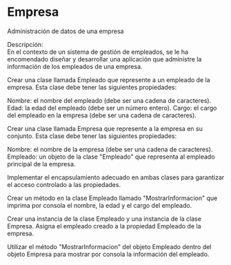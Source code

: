 # Empresa
Administración de datos de una empresa

Descripción:  
En el contexto de un sistema de gestión de empleados, se le ha encomendado diseñar y desarrollar una aplicación que administre la información de los empleados de una empresa.

Crear una clase llamada Empleado que represente a un empleado de la empresa. Esta clase debe tener las siguientes propiedades:

Nombre: el nombre del empleado (debe ser una cadena de caracteres).
Edad: la edad del empleado (debe ser un número entero).
Cargo: el cargo del empleado en la empresa (debe ser una cadena de caracteres).

Crear una clase llamada Empresa que represente a la empresa en su conjunto. Esta clase debe tener las siguientes propiedades:

Nombre: el nombre de la empresa (debe ser una cadena de caracteres).
Empleado: un objeto de la clase "Empleado" que representa al empleado principal de la empresa.

Implementar el encapsulamiento adecuado en ambas clases para garantizar el acceso controlado a las propiedades.

Crear un método en la clase Empleado llamado "MostrarInformacion" que imprima por consola el nombre, la edad y el cargo del empleado.

Crear una instancia de la clase Empleado y una instancia de la clase Empresa. Asigna el empleado creado a la propiedad Empleado de la empresa.

Utilizar el método "MostrarInformacion" del objeto Empleado dentro del objeto Empresa para mostrar por consola la información del empleado.
